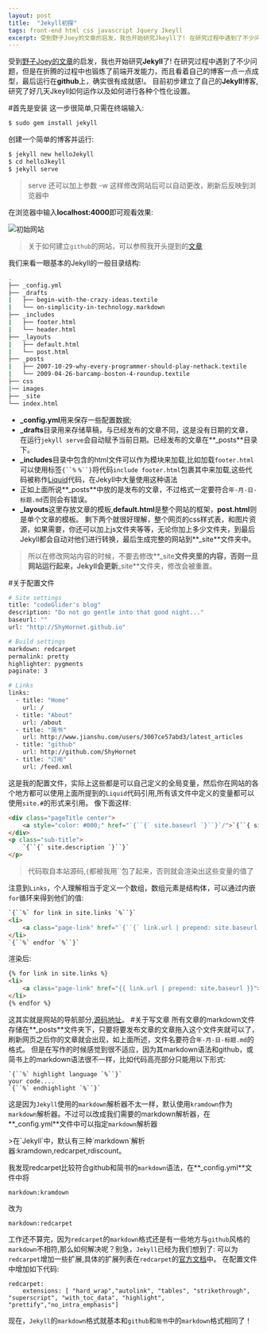 ```yaml
---
layout: post
title:  "Jekyll初探"
tags: front-end html css javascript Jquery Jkeyll
excerpt: 受到野子Joey的文章的启发，我也开始研究Jkeyll了! 在研究过程中遇到了不少问题，但是在折腾的过程中也锻炼了前端开发能力，而且看着自己的博客一点一点成型，最后运行在github上，确实很有成就感!。 昨天初步建立了自己的Jkeyll博客,研究了一整天Jkeyll的工作原理和如何进行各种个性化设置。
---
```


受到[野子Joey的文章](http://www.jianshu.com/p/4fd3cb0a11da)的启发，我也开始研究**Jekyll**了!
在研究过程中遇到了不少问题，但是在折腾的过程中也锻炼了前端开发能力，而且看着自己的博客一点一点成型，最后运行在**github**上，确实很有成就感!。
目前初步建立了自己的**Jekyll**博客,研究了好几天Jkeyll如何运作以及如何进行各种个性化设置。

#首先是安装
这一步很简单,只需在终端输入:

```bash
$ sudo gem install jekyll
```

创建一个简单的博客并运行:

```bash
$ jekyll new helloJekyll
$ cd helloJkeyll
$ jekyll serve
```

> serve 还可以加上参数 -w 这样修改网站后可以自动更改，刷新后反映到浏览器中

在浏览器中输入<strong>localhost:4000</strong>即可观看效果:

![初始网站](https://raw.githubusercontent.com/ShyHornet/ShyHornet.github.io/master/images/post/2015-10-15-1.png)
>关于如何建立`github`的网站，可以参照我开头提到的[文章](http://www.jianshu.com/p/4fd3cb0a11da)

我们来看一眼基本的Jekyll的一般目录结构:

```bash
.
├── _config.yml
├── _drafts
|   ├── begin-with-the-crazy-ideas.textile
|   └── on-simplicity-in-technology.markdown
├── _includes
|   ├── footer.html
|   └── header.html
├── _layouts
|   ├── default.html
|   └── post.html
├── _posts
|   ├── 2007-10-29-why-every-programmer-should-play-nethack.textile
|   └── 2009-04-26-barcamp-boston-4-roundup.textile
├── css
|── images
├── _site
└── index.html
```

 - **_config.yml**用来保存一些配置数据;
 - **_drafts**目录用来存储草稿，与已经发布的文章不同，这是没有日期的文章，在运行`jekyll serve`会自动赋予当前日期。已经发布的文章在**_posts**目录下。
 - **_includes**目录中包含的html文件可以作为模块来加载,比如加载`footer.html`可以使用标签`{``%`  `%``}`将代码`include footer.html`包裹其中来加载,这些代码被称作[Liquid](https://themes.shopify.com)代码，在Jekyll中大量使用这种语法
 - 正如上面所说**_posts**中放的是发布的文章，不过格式一定要符合`年-月-日-标题.md`否则会有错误。
 - **_layouts**这里存放文章的模板,**default.html**是整个网站的框架，**post.html**则是单个文章的模板。
  剩下两个就很好理解，整个网页的css样式表，和图片资源，如果需要，你还可以加上js文件夹等等，无论你加上多少文件夹，到最后Jekyll都会自动对他们进行转换，最后生成完整的网站到**_site**文件夹中。

 > 所以在修改网站内容的时候，不要去修改**_site**文件夹里的内容，否则一旦网站运行起来，Jekyll会更新**_site**文件夹，修改会被重置。

#关于配置文件

```bash
# Site settings
title: "codeGlider's blog"
description: "Do not go gentle into that good night..."
baseurl: ""
url: "http://ShyHornet.github.io"

# Build settings
markdown: redcarpet
permalink: pretty
highlighter: pygments
paginate: 3

# Links
links:
  - title: "Home"
    url: /
  - title: "About"
    url: /about
  - title: "简书"
    url: http://www.jianshu.com/users/3007ce57abd3/latest_articles
  - title: "github"
    url: http://github.com/ShyHornet
  - title: "订阅"
    url: /feed.xml
```
这是我的配置文件，实际上这些都是可以自己定义的全局变量，然后你在网站的各个地方都可以使用上面所提到的`Liquid`代码引用,所有该文件中定义的变量都可以使用`site.#`的形式来引用。
像下面这样:

```html
<div class="pageTitle center">
    <a style="color: #000;" href="`{``{` site.baseurl `}``}`/">`{``{ site.title `}`}`</a>
</div>
<p class="sub-title">
    `{``{` site.description `}``}`
</p>
```

>代码取自本站源码,`{`都被我用``包了起来，否则就会渲染出这些变量的值了

注意到`Links`，个人理解相当于定义一个数组，数组元素是结构体，可以通过内嵌`for`循环来得到他们的值:

```html
`{``%` for link in site.links `%``}`
<li>
    <a class="page-link" href="`{``{` link.url | prepend: site.baseurl `}``}`">`{``{` link.title `}``}`</a>
</li>
`{``%` endfor `%``}`

```

渲染后:

```html
{% for link in site.links %}
<li>
    <a class="page-link" href="{{ link.url | prepend: site.baseurl }}">{{ link.title }}</a>
</li>
{% endfor %}

```
这其实就是网站的导航部分,[源码地址](https://raw.githubusercontent.com/ShyHornet/ShyHornet.github.io/master/_includes/header.html)。
#关于写文章
所有文章的markdown文件存储在**_posts**文件夹下，只要将要发布文章的文章拖入这个文件夹就可以了，刷新网页之后你的文章就会出现，如上面所述，文件名要符合`年-月-日-标题.md`的格式。
但是在写作的时候感觉到很不适应，因为其markdown语法和github，或简书上的markdown语法很不一样，比如代码高亮部分只能用以下形式:

```
`{``%` highlight language `%``}`
your code....
`{``%` endhighlight `%``}`
```
这是因为`Jekyll`使用的`markdown`解析器不太一样，默认使用`kramdown`作为`markdown`解析器。不过可以改成我们需要的markdown解析器，在**_config.yml**文件中可以指定`markdown`解析器
<div id="paper">
>在`Jekyll`中，默认有三种`markdown`解析器:kramdown,redcarpet,rdiscount。
</div>

我发现redcarpet比较符合github和简书的`markdown`语法，在**_config.yml**文件中将

```
markdown:kramdown
```
改为

```
markdown:redcarpet
```
工作还不算完，因为`redcarpet`的`markdown`格式还是有一些地方与`github`风格的`markdown`不相符,那么如何解决呢？别急，`Jekyll`已经为我们想到了:
可以为`redcarpet`增加一些扩展,具体的扩展列表在`redcarpet`的[官方文档](https://github.com/vmg/redcarpet/blob/v2.2.2/README.markdown#and-its-like-really-simple-to-use)中。
在配置文件中增加如下代码:

```
redcarpet:
    extensions: [ "hard_wrap","autolink", "tables", "strikethrough", "superscript", "with_toc_data", "highlight", "prettify","no_intra_emphasis"]
```
现在，`Jekyll`的`markdown`格式就基本和`github`和`简书`中的`markdown`格式相同了！
